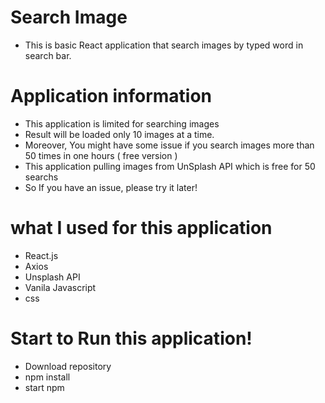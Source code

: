 # Search Image

 - This is basic React application that search images by typed word in search bar.
 
# Application information
 - This application is limited for searching images
 - Result will be loaded only 10 images at a time.
 - Moreover, You might have some issue if you search images more than 50 times in one hours ( free version )
 - This application pulling images from UnSplash API which is free for 50 searchs
 - So If you have an issue, please try it later!

# what I used for this application

 - React.js
 - Axios
 - Unsplash API
 - Vanila Javascript
 - css

# Start to Run this application!

  - Download repository
  - npm install
  - start npm
